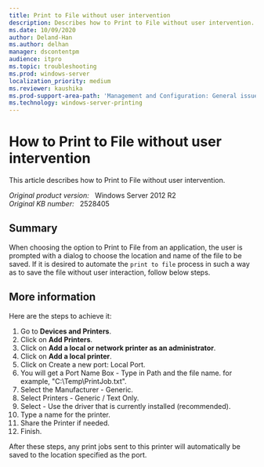 ```yaml
---
title: Print to File without user intervention
description: Describes how to Print to File without user intervention.
ms.date: 10/09/2020
author: Deland-Han
ms.author: delhan 
manager: dscontentpm
audience: itpro
ms.topic: troubleshooting
ms.prod: windows-server
localization_priority: medium
ms.reviewer: kaushika
ms.prod-support-area-path: 'Management and Configuration: General issues'
ms.technology: windows-server-printing
---
```

# How to Print to File without user intervention

This article describes how to Print to File without user intervention.

_Original product version:_ &nbsp; Windows Server 2012 R2  
_Original KB number:_ &nbsp; 2528405

## Summary

When choosing the option to Print to File from an application, the user is prompted with a dialog to choose the location and name of the file to be saved. If it is desired to automate the `print to file` process in such a way as to save the file without user interaction, follow below steps.

## More information

Here are the steps to achieve it:  

1. Go to **Devices and Printers**.
2. Click on **Add Printers**.
3. Click on **Add a local or network printer as an administrator**.
4. Click on **Add a local printer**.
5. Click on Create a new port: Local Port.
6. You will get a Port Name Box - Type in Path and the file name. for example, "C:\\Temp\\PrintJob.txt".
7. Select the Manufacturer - Generic.
8. Select Printers - Generic / Text Only.
9. Select - Use the driver that is currently installed (recommended).
10. Type a name for the printer.  
11. Share the Printer if needed.
12. Finish.

After these steps, any print jobs sent to this printer will automatically be saved to the location specified as the port.
